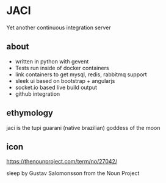 # JACI

Yet another continuous integration server


## about

* written in python with gevent
* Tests run inside of docker containers
* link containers to get mysql, redis, rabbitmq support
* sleek ui based on bootstrap + angularjs
* socket.io based live build output
* github integration



## ethymology

jaci is the tupi guarani (native brazilian) goddess of the moon


## icon

https://thenounproject.com/term/no/27042/

sleep by Gustav Salomonsson from the Noun Project
